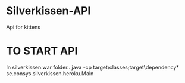 # Silverkissen-API
Api for kittens

# TO START API
In silverkissen.war folder..
java -cp target\classes;target\dependency\* se.consys.silverkissen.heroku.Main
